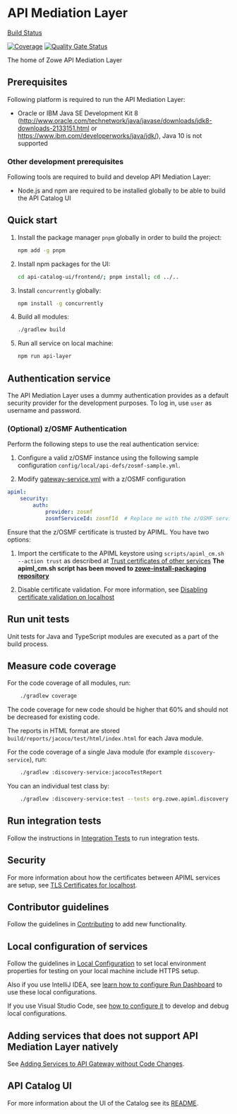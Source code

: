 # API Mediation Layer

[Build Status](https://wash.zowe.org:8443/job/API_Mediation/job/master/)

[![Coverage](https://sonarcloud.io/api/project_badges/measure?project=zowe_api-layer&metric=coverage)](https://sonarcloud.io/dashboard?id=zowe_api-layer)
[![Quality Gate Status](https://sonarcloud.io/api/project_badges/measure?project=zowe_api-layer&metric=alert_status)](https://sonarcloud.io/dashboard?id=zowe_api-layer)

The home of Zowe API Mediation Layer

## Prerequisites

Following platform is required to run the API Mediation Layer:

* Oracle or IBM Java SE Development Kit 8 (<http://www.oracle.com/technetwork/java/javase/downloads/jdk8-downloads-2133151.html> or <https://www.ibm.com/developerworks/java/jdk/>), Java 10 is not supported

### Other development prerequisites

Following tools are required to build and develop API Mediation Layer:

* Node.js and npm are required to be installed globally to be able to build the API Catalog UI

## Quick start

1. Install the package manager `pnpm` globally in order to build the project:

    ```sh
    npm add -g pnpm
    ```

2. Install npm packages for the UI:

    ```sh
    cd api-catalog-ui/frontend/; pnpm install; cd ../..
    ```

3. Install `concurrently` globally:

    ```sh
    npm install -g concurrently
    ```

4. Build all modules:

    ```sh
    ./gradlew build
    ```

5. Run all service on local machine:

    ```sh
    npm run api-layer
    ```

## Authentication service

The API Mediation Layer uses a dummy authentication provides as a default security provider for the development purposes. To log in, use `user` as username and password.

### (Optional) z/OSMF Authentication

Perform the following steps to use the real authentication service:

1. Configure a valid z/OSMF instance using the following sample configuration `config/local/api-defs/zosmf-sample.yml`.

2. Modify [gateway-service.yml](config/local/gateway-service.yml) with a z/OSMF configuration

```yaml
apiml:
    security:
        auth:
            provider: zosmf
            zosmfServiceId: zosmfId  # Replace me with the z/OSMF service id
```

Ensure that the z/OSMF certificate is trusted by APIML. You have two options:

1. Import the certificate to the APIML keystore using `scripts/apiml_cm.sh --action trust` as described at [Trust certificates of other services](/keystore/README.md#Trust-certificates-of-other-services)
   **The apiml_cm.sh script has been moved to [zowe-install-packaging repository](https://github.com/zowe/zowe-install-packaging/blob/staging/bin/apiml_cm.sh)**

2. Disable certificate validation. For more information, see [Disabling certificate validation on localhost](/keystore/README.md#Disabling-certificate-validation-on-localhost)

## Run unit tests

Unit tests for Java and TypeScript modules are executed as a part of the build process.

## Measure code coverage

For the code coverage of all modules, run:

```sh
    ./gradlew coverage
```

The code coverage for new code should be higher that 60% and should not be decreased for existing code.

The reports in HTML format are stored `build/reports/jacoco/test/html/index.html` for each Java module.

For the code coverage of a single Java module (for example `discovery-service`), run:

```sh
    ./gradlew :discovery-service:jacocoTestReport
```

You can an individual test class by:

```sh
    ./gradlew :discovery-service:test --tests org.zowe.apiml.discovery.staticdef.ServiceDefinitionProcessorTest
```

## Run integration tests

Follow the instructions in [Integration Tests](integration-tests/README.md) to run integration tests.

## Security

For more information about how the certificates between APIML services are setup, see [TLS Certificates for localhost](keystore/README.md).

## Contributor guidelines

Follow the guidelines in [Contributing](CONTRIBUTING.md) to add new functionality.

## Local configuration of services

Follow the guidelines in [Local Configuration](docs/local-configuration.md) to set local environment properties for testing on your local machine include HTTPS setup.

Also if you use IntelliJ IDEA, see [learn how to configure Run Dashboard](docs/idea-setup.md) to use these local configurations.

If you use Visual Studio Code, see [how to configure it](docs/vscode-setup.md) to develop and debug local configurations.

## Adding services that does not support API Mediation Layer natively

See [Adding Services to API Gateway without Code Changes](docs/static-apis.md).

## API Catalog UI

For more information about the UI of the Catalog see its [README](api-catalog-ui/frontend/README.md).
